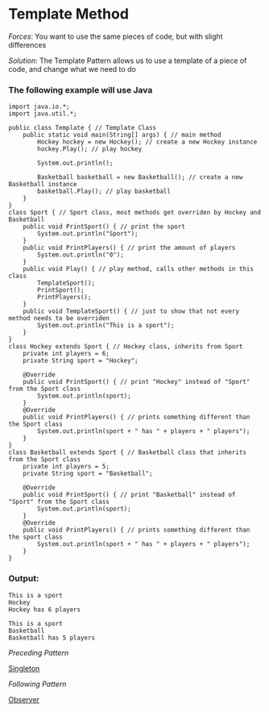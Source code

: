 # Template Method

*Forces*: You want to use the same pieces of code, but with slight differences

*Solution*: The Template Pattern allows us to use a template of a piece of code, and change what we need to do

### The following example will use Java
```
import java.io.*;
import java.util.*;

public class Template { // Template Class
	public static void main(String[] args) { // main method
		Hockey hockey = new Hockey(); // create a new Hockey instance
		hockey.Play(); // play hockey

		System.out.println();

		Basketball basketball = new Basketball(); // create a new Basketball instance
		basketball.Play(); // play basketball
	}
}
class Sport { // Sport class, most methods get overriden by Hockey and Basketball
	public void PrintSport() { // print the sport
		System.out.println("Sport");
	}
	public void PrintPlayers() { // print the amount of players
		System.out.println("0");
	}
	public void Play() { // play method, calls other methods in this class
		TemplateSport();
		PrintSport();
		PrintPlayers();
	}
	public void TemplateSport() { // just to show that not every method needs to be overriden
		System.out.println("This is a sport");
	}
}
class Hockey extends Sport { // Hockey class, inherits from Sport
	private int players = 6;
	private String sport = "Hockey";

	@Override
	public void PrintSport() { // print "Hockey" instead of "Sport" from the Sport class
		System.out.println(sport);
	}
	@Override
	public void PrintPlayers() { // prints something different than the Sport class
		System.out.println(sport + " has " + players + " players");
	}
}
class Basketball extends Sport { // Basketball class that inherits from the Sport class
	private int players = 5;
	private String sport = "Basketball";

	@Override
	public void PrintSport() { // print "Basketball" instead of "Sport" from the Sport class
		System.out.println(sport);
	}
	@Override
	public void PrintPlayers() { // prints something different than the sport class
		System.out.println(sport + " has " + players + " players");
	}
}
```
### Output:
```
This is a sport
Hockey
Hockey has 6 players

This is a sport
Basketball
Basketball has 5 players
```

*Preceding Pattern*

[Singleton](/SingletonJava.md)

*Following Pattern*

[Observer](/ObserverPattern.md)